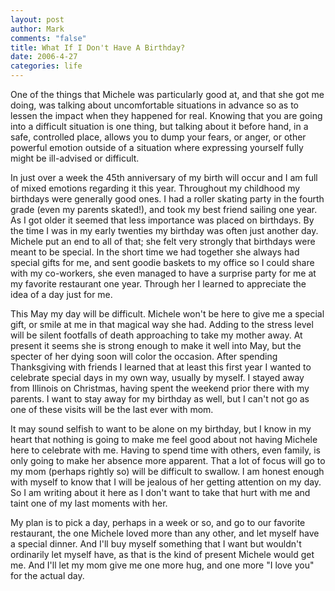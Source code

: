 ```yaml
--- 
layout: post
author: Mark
comments: "false"
title: What If I Don't Have A Birthday?
date: 2006-4-27
categories: life
---
```

One of the things that Michele was particularly good at, and that she got me doing, was talking about uncomfortable situations in advance so as to lessen the impact when they happened for real. Knowing that you are going into a difficult situation is one thing, but talking about it before hand, in a safe, controlled place, allows you to dump your fears, or anger, or other powerful emotion outside of a situation where expressing yourself fully might be ill-advised or difficult.

In just over a week the 45th anniversary of my birth will occur and I am full of mixed emotions regarding it this year. Throughout my childhood my birthdays were generally good ones. I had a roller skating party in the fourth grade (even my parents skated!), and took my best friend sailing one year. As I got older it seemed that less importance was placed on birthdays. By the time I was in my early twenties my birthday was often just another day. Michele put an end to all of that; she felt very strongly that birthdays were meant to be special. In the short time we had together she always had special gifts for me, and sent goodie baskets to my office so I could share with my co-workers, she even managed to have a surprise party for me at my favorite restaurant one year. Through her I learned to appreciate the idea of a day just for me.

This May my day will be difficult. Michele won't be here to give me a special gift, or smile at me in that magical way she had. Adding to the stress level will be silent footfalls of death approaching to take my mother away. At present it seems she is strong enough to make it well into May, but the specter of her dying soon will color the occasion.  After spending Thanksgiving with friends I learned that at least this first year I wanted to celebrate special days in my own way, usually by myself. I stayed away from Illinois on Christmas, having spent the weekend prior there with my parents. I want to stay away for my birthday as well, but I can't not go as one of these visits will be the last ever with mom.

It may sound selfish to want to be alone on my birthday, but I know in my heart that nothing is going to make me feel good about not having Michele here to celebrate with me. Having to spend time with others, even family, is only going to make her absence more apparent. That a lot of focus will go to my mom (perhaps rightly so) will be difficult to swallow. I am honest enough with myself to know that I will be jealous of her getting attention on my day. So I am writing about it here as I don't want to take that hurt with me and taint one of my last moments with her.

My plan is to pick a day, perhaps in a week or so, and go to our favorite restaurant, the one Michele loved more than any other, and let myself have a special dinner. And I'll buy myself something that I want but wouldn't ordinarily let myself have, as that is the kind of present Michele would get me. And I'll let my mom give me one more hug, and one more "I love you" for the actual day.
